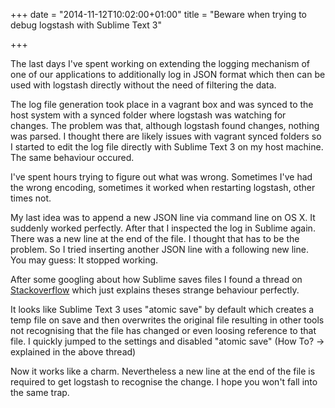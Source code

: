 +++
date = "2014-11-12T10:02:00+01:00"
title = "Beware when trying to debug logstash with Sublime Text 3"

+++

The last days I've spent working on extending the logging mechanism of one of our applications to additionally log in JSON format which then can be used with logstash directly without the need of filtering the data.

The log file generation took place in a vagrant box and was synced to the host system with a synced folder where logstash was watching for changes. The problem was that, although logstash found changes, nothing was parsed. I thought there are likely issues with vagrant synced folders so I started to edit the log file directly with Sublime Text 3 on my host machine. The same behaviour occured.

I've spent hours trying to figure out what was wrong. Sometimes I've had the wrong encoding, sometimes it worked when restarting logstash, other times not.

My last idea was to append a new JSON line via command line on OS X. It suddenly worked perfectly. After that I inspected the log in Sublime again. There was a new line at the end of the file. I thought that has to be the problem. So I tried inserting another JSON line with a following new line. You may guess: It stopped working.

After some googling about how Sublime saves files I found a thread on [Stackoverflow](http://stackoverflow.com/questions/20634684/what-is-sublime-text-doing-when-i-save-a-file) which just explains theses strange behaviour perfectly.

It looks like Sublime Text 3 uses "atomic save" by default which creates a temp file on save and then overwrites the original file resulting in other tools not recognising that the file has changed or even loosing reference to that file. I quickly jumped to the settings and disabled "atomic save" (How To? -> explained in the above thread)

Now it works like a charm. Nevertheless a new line at the end of the file is required to get logstash to recognise the change. I hope you won't fall into the same trap.
